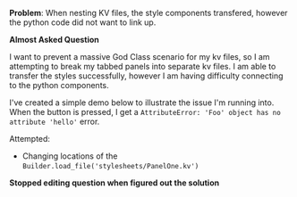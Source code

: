 **Problem**: 
When nesting KV files, the style components transfered, however the python code did not want to link up. 

**Almost Asked Question**

I want to prevent a massive God Class scenario for my kv files, so I am attempting to break my tabbed panels into separate kv files. I am able to transfer the styles successfully, however I am having difficulty connecting to the python components. 

I've created a simple demo below to illustrate the issue I'm running into. When the button is pressed, I get a `AttributeError: 'Foo' object has no attribute 'hello'` error. 

Attempted:
* Changing locations of the `Builder.load_file('stylesheets/PanelOne.kv')`


**Stopped editing question when figured out the solution**
